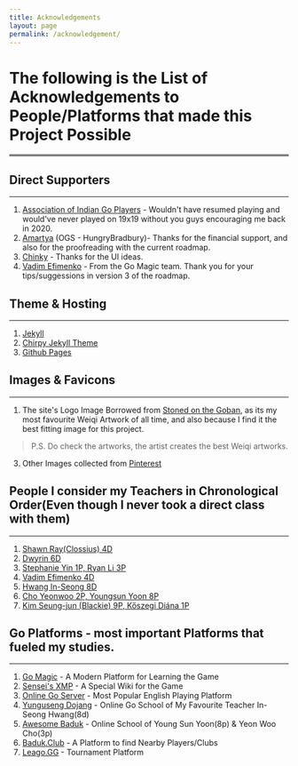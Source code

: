 ```yaml
---
title: Acknowledgements
layout: page
permalink: /acknowledgement/
---
```


# The following is the List of Acknowledgements to People/Platforms that made this Project Possible
<hr style="height:4px; background-color:gray;">

## Direct Supporters
<hr>

1. <a href="https://aigp.org.in/" target="_blank">Association of Indian Go Players</a> - Wouldn't have resumed playing and would've never played on 19x19 without you guys encouraging me back in 2020.
2. <a href="https://instagram.com/amartyaagrawal" target="_blank">Amartya</a> (OGS - HungryBradbury)- Thanks for the financial support, and also for the proofreading with the current roadmap.
3. <a href="https://online-go.com/player/1306737/" target="_blank">Chinky</a> - Thanks for the UI ideas.
4. <a href="https://gomagic.org/go-lessons/" target="_blank">Vadim Efimenko</a> - From the Go Magic team. Thank you for your tips/suggessions in version 3 of the roadmap.

## Theme & Hosting 
<hr>

1. <a href="https://jekyllrb.com/" target="_blank">Jekyll</a>
2. <a href="https://chirpy.cotes.page/" target="_blank">Chirpy Jekyll Theme</a>
3. <a href="https://pages.github.com/" target="_blank">Github Pages</a>

## Images & Favicons
<hr>

1. The site's Logo Image Borrowed from <a href="https://www.instagram.com/stonedonthegoban/" target="_blank">Stoned on the Goban</a>, as its my most favourite Weiqi Artwork of all time, and also because I find it the best fitting image for this project. <br>
  > P.S. Do check the artworks, the artist creates the best Weiqi artworks.

3. Other Images collected from <a href="https://www.pinterest.com/" target="_blank">Pinterest</a>

## People I consider my Teachers in Chronological Order(Even though I never took a direct class with them)
<hr>

1. <a href="https://shawnsgogroup.com/" target="_blank">Shawn Ray(Clossius) 4D</a>
2. <a href="https://www.youtube.com/user/dwyrin" target="_blank">Dwyrin 6D</a>
3. <a href="https://www.youtube.com/channel/UCMp-4uv1jfVa0dXkZv3qQYA" target="_blank">Stephanie Yin 1P, Ryan Li 3P</a>
4. <a href="https://gomagic.org/go-lessons/" target="_blank">Vadim Efimenko 4D</a>
5. <a href="https://www.youtube.com/user/YungusengDojang/" target="_blank">Hwang In-Seong 8D</a>
6. <a href="https://www.youtube.com/channel/UCA-ydBDPv0iYxcj5rTWDPDg" target="_blank">Cho Yeonwoo 2P, Youngsun Yoon 8P</a>
7. <a href="https://www.bibabaduk.online/about-us/" target="_blank">Kim Seung-jun (Blackie) 9P, Kőszegi Diána 1P</a>




## Go Platforms - most important Platforms that fueled my studies.
<hr>

1. <a href="https://gomagic.org/" target="_blank">Go Magic</a> - A Modern Platform for Learning the Game
2. <a href="https://senseis.xmp.net/" target="_blank">Sensei's XMP</a> - A Special Wiki for the Game
3. <a href="https://online-go.com/" target="_blank">Online Go Server</a> - Most Popular English Playing Platform
4. <a href="https://yunguseng.com/" target="_blank">Yunguseng Dojang</a> - Online Go School of My Favourite Teacher In-Seong Hwang(8d)
5. <a href="https://awesomebaduk.com/" target="_blank">Awesome Baduk</a> - Online School of Young Sun Yoon(8p) & Yeon Woo Cho(3p)
6. <a href="https://baduk.club" target="_blank">Baduk.Club</a> - A Platform to find Nearby Players/Clubs
7. <a href="https://leago.gg/" target="_blank">Leago.GG</a> - Tournament Platform
